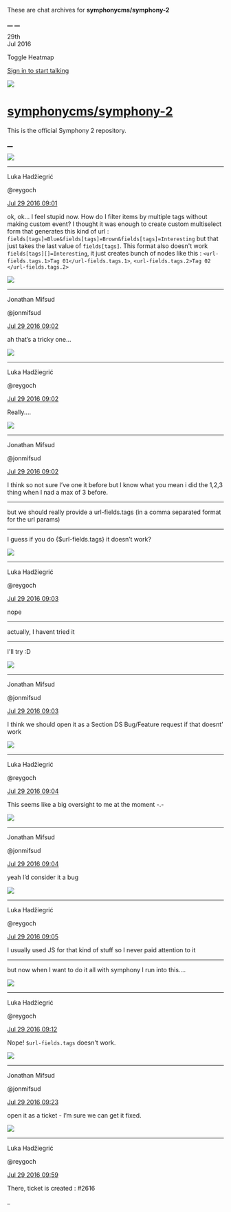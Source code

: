 These are chat archives for **symphonycms/symphony-2**

[__](/symphonycms/symphony-2/archives/2016/07/30)
[__](/symphonycms/symphony-2/archives/2016/07/28)

29th  
Jul 2016

Toggle Heatmap

[Sign in to start talking](/login?action=login&button=archive-login)

![](https://avatars-02.gitter.im/group/iv/3/57542c45c43b8c601977197e?s=48)

#  [symphonycms/symphony-2](/symphonycms/symphony-2)

This is the official Symphony 2 repository.

[ __ ](/orgs/symphonycms/rooms "More symphonycms rooms" )

![](https://avatars2.githubusercontent.com/u/8524934?v=3&s=30)

__ __

Luka Hadžiegrić

@reygoch

[Jul 29 2016
09:01](https://gitter.im/symphonycms/symphony-2?at=579b1b6698ae54636211815d ""
)

ok, ok... I feel stupid now. How do I filter items by multiple tags without
making custom event? I thought it was enough to create custom multiselect form
that generates this kind of url :
`fields[tags]=Blue&fields[tags]=Brown&fields[tags]=Interesting` but that just
takes the last value of `fields[tags]`. This format also doesn't work
`fields[tags][]=Interesting`, it just creates bunch of nodes like this :
`<url-fields.tags.1>Tag 01</url-fields.tags.1>`, `<url-fields.tags.2>Tag 02
</url-fields.tags.2>`

![](https://avatars1.githubusercontent.com/u/859775?v=3&s=30)

__ __

Jonathan Mifsud

@jonmifsud

[Jul 29 2016
09:02](https://gitter.im/symphonycms/symphony-2?at=579b1b9995550f1a4ef5a950 ""
)

ah that’s a tricky one…

![](https://avatars2.githubusercontent.com/u/8524934?v=3&s=30)

__ __

Luka Hadžiegrić

@reygoch

[Jul 29 2016
09:02](https://gitter.im/symphonycms/symphony-2?at=579b1ba33eb00fbd152204e8 ""
)

Really....

![](https://avatars1.githubusercontent.com/u/859775?v=3&s=30)

__ __

Jonathan Mifsud

@jonmifsud

[Jul 29 2016
09:02](https://gitter.im/symphonycms/symphony-2?at=579b1bb63eb00fbd15220534 ""
)

I think so not sure I’ve one it before but I know what you mean i did the
1,2,3 thing when I nad a max of 3 before.

__ __

but we should really provide a url-fields.tags (in a comma separated format
for the url params)

__ __

I guess if you do {$url-fields.tags} it doesn’t work?

![](https://avatars2.githubusercontent.com/u/8524934?v=3&s=30)

__ __

Luka Hadžiegrić

@reygoch

[Jul 29 2016
09:03](https://gitter.im/symphonycms/symphony-2?at=579b1bdf95550f1a4ef5aa38 ""
)

nope

__ __

actually, I havent tried it

__ __

I'll try :D

![](https://avatars1.githubusercontent.com/u/859775?v=3&s=30)

__ __

Jonathan Mifsud

@jonmifsud

[Jul 29 2016
09:03](https://gitter.im/symphonycms/symphony-2?at=579b1bf5a8a477b51582edb7 ""
)

I think we should open it as a Section DS Bug/Feature request if that doesnt’
work

![](https://avatars2.githubusercontent.com/u/8524934?v=3&s=30)

__ __

Luka Hadžiegrić

@reygoch

[Jul 29 2016
09:04](https://gitter.im/symphonycms/symphony-2?at=579b1c273eb00fbd1522061b ""
)

This seems like a big oversight to me at the moment -.-

![](https://avatars1.githubusercontent.com/u/859775?v=3&s=30)

__ __

Jonathan Mifsud

@jonmifsud

[Jul 29 2016
09:04](https://gitter.im/symphonycms/symphony-2?at=579b1c3a98ae546362118376 ""
)

yeah I’d consider it a bug

![](https://avatars2.githubusercontent.com/u/8524934?v=3&s=30)

__ __

Luka Hadžiegrić

@reygoch

[Jul 29 2016
09:05](https://gitter.im/symphonycms/symphony-2?at=579b1c444536c1f33fd632b0 ""
)

I usually used JS for that kind of stuff so I never paid attention to it

__ __

but now when I want to do it all with symphony I run into this....

![](https://avatars2.githubusercontent.com/u/8524934?v=3&s=30)

__ __

Luka Hadžiegrić

@reygoch

[Jul 29 2016
09:12](https://gitter.im/symphonycms/symphony-2?at=579b1df6a8a477b51582f1fb ""
)

Nope! `$url-fields.tags` doesn't work.

![](https://avatars1.githubusercontent.com/u/859775?v=3&s=30)

__ __

Jonathan Mifsud

@jonmifsud

[Jul 29 2016
09:23](https://gitter.im/symphonycms/symphony-2?at=579b209b95550f1a4ef5b408 ""
)

open it as a ticket - I’m sure we can get it fixed.

![](https://avatars2.githubusercontent.com/u/8524934?v=3&s=30)

__ __

Luka Hadžiegrić

@reygoch

[Jul 29 2016
09:59](https://gitter.im/symphonycms/symphony-2?at=579b28e695550f1a4ef5c46d ""
)

There, ticket is created : #2616

_

